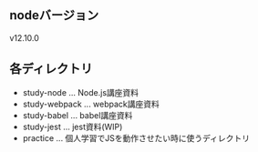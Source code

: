 ## nodeバージョン
v12.10.0

## 各ディレクトリ
- study-node ... Node.js講座資料
- study-webpack ... webpack講座資料
- study-babel ... babel講座資料
- study-jest ... jest資料(WIP)
- practice ... 個人学習でJSを動作させたい時に使うディレクトリ


